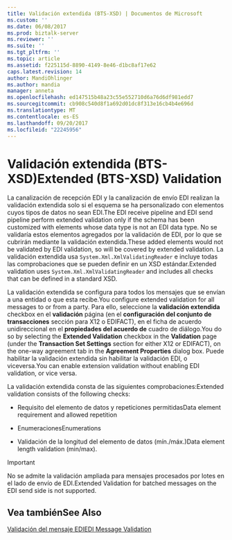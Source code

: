 ```yaml
---
title: Validación extendida (BTS-XSD) | Documentos de Microsoft
ms.custom: ''
ms.date: 06/08/2017
ms.prod: biztalk-server
ms.reviewer: ''
ms.suite: ''
ms.tgt_pltfrm: ''
ms.topic: article
ms.assetid: f225115d-8890-4149-8e46-d1bc8af17e62
caps.latest.revision: 14
author: MandiOhlinger
ms.author: mandia
manager: anneta
ms.openlocfilehash: ed147515b48a23c55e552710d6a76d6df981edd7
ms.sourcegitcommit: cb908c540d8f1a692d01dc8f313e16cb4b4e696d
ms.translationtype: MT
ms.contentlocale: es-ES
ms.lasthandoff: 09/20/2017
ms.locfileid: "22245956"
---
```

# <a name="extended-bts-xsd-validation"></a><span data-ttu-id="50d98-102">Validación extendida (BTS-XSD)</span><span class="sxs-lookup"><span data-stu-id="50d98-102">Extended (BTS-XSD) Validation</span></span>
<span data-ttu-id="50d98-103">La canalización de recepción EDI y la canalización de envío EDI realizan la validación extendida solo si el esquema se ha personalizado con elementos cuyos tipos de datos no sean EDI.</span><span class="sxs-lookup"><span data-stu-id="50d98-103">The EDI receive pipeline and EDI send pipeline perform extended validation only if the schema has been customized with elements whose data type is not an EDI data type.</span></span> <span data-ttu-id="50d98-104">No se validaría estos elementos agregados por la validación de EDI, por lo que se cubrirán mediante la validación extendida.</span><span class="sxs-lookup"><span data-stu-id="50d98-104">These added elements would not be validated by EDI validation, so will be covered by extended validation.</span></span> <span data-ttu-id="50d98-105">La validación extendida usa `System.Xml.XmlValidatingReader` e incluye todas las comprobaciones que se pueden definir en un XSD estándar.</span><span class="sxs-lookup"><span data-stu-id="50d98-105">Extended validation uses `System.Xml.XmlValidatingReader` and includes all checks that can be defined in a standard XSD.</span></span>  
  
 <span data-ttu-id="50d98-106">La validación extendida se configura para todos los mensajes que se envían a una entidad o que esta recibe.</span><span class="sxs-lookup"><span data-stu-id="50d98-106">You configure extended validation for all messages to or from a party.</span></span> <span data-ttu-id="50d98-107">Para ello, seleccione la **validación extendida** checkbox en el **validación** página (en el **configuración del conjunto de transacciones** sección para X12 o EDIFACT), en el ficha de acuerdo unidireccional en el **propiedades del acuerdo de** cuadro de diálogo.</span><span class="sxs-lookup"><span data-stu-id="50d98-107">You do so by selecting the **Extended Validation** checkbox in the **Validation** page (under the **Transaction Set Settings** section for either X12 or EDIFACT), on the one-way agreement tab in the **Agreement Properties** dialog box.</span></span> <span data-ttu-id="50d98-108">Puede habilitar la validación extendida sin habilitar la validación EDI, o viceversa.</span><span class="sxs-lookup"><span data-stu-id="50d98-108">You can enable extension validation without enabling EDI validation, or vice versa.</span></span>  
  
 <span data-ttu-id="50d98-109">La validación extendida consta de las siguientes comprobaciones:</span><span class="sxs-lookup"><span data-stu-id="50d98-109">Extended validation consists of the following checks:</span></span>  
  
-   <span data-ttu-id="50d98-110">Requisito del elemento de datos y repeticiones permitidas</span><span class="sxs-lookup"><span data-stu-id="50d98-110">Data element requirement and allowed repetition</span></span>  
  
-   <span data-ttu-id="50d98-111">Enumeraciones</span><span class="sxs-lookup"><span data-stu-id="50d98-111">Enumerations</span></span>  
  
-   <span data-ttu-id="50d98-112">Validación de la longitud del elemento de datos (mín./máx.)</span><span class="sxs-lookup"><span data-stu-id="50d98-112">Data element length validation (min/max).</span></span>  
  
> [!IMPORTANT]
>  <span data-ttu-id="50d98-113">No se admite la validación ampliada para mensajes procesados por lotes en el lado de envío de EDI.</span><span class="sxs-lookup"><span data-stu-id="50d98-113">Extended Validation for batched messages on the EDI send side is not supported.</span></span>  
  
## <a name="see-also"></a><span data-ttu-id="50d98-114">Vea también</span><span class="sxs-lookup"><span data-stu-id="50d98-114">See Also</span></span>  
 [<span data-ttu-id="50d98-115">Validación del mensaje EDI</span><span class="sxs-lookup"><span data-stu-id="50d98-115">EDI Message Validation</span></span>](../core/edi-message-validation.md)